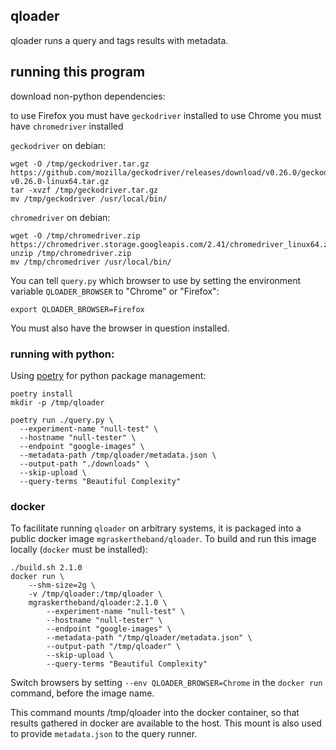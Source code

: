 ## qloader

qloader runs a query and tags results with metadata.


## running this program

download non-python dependencies:

to use Firefox you must have `geckodriver` installed
to use Chrome you must have `chromedriver` installed

`geckodriver` on debian:
```
wget -O /tmp/geckodriver.tar.gz https://github.com/mozilla/geckodriver/releases/download/v0.26.0/geckodriver-v0.26.0-linux64.tar.gz
tar -xvzf /tmp/geckodriver.tar.gz
mv /tmp/geckodriver /usr/local/bin/
```

`chromedriver` on debian:
```
wget -O /tmp/chromedriver.zip https://chromedriver.storage.googleapis.com/2.41/chromedriver_linux64.zip
unzip /tmp/chromedriver.zip
mv /tmp/chromedriver /usr/local/bin/
```

You can tell `query.py` which browser to use by setting the environment variable `QLOADER_BROWSER` to "Chrome" or "Firefox":

```
export QLOADER_BROWSER=Firefox
```

You must also have the browser in question installed.

### running with python:

Using [poetry](https://python-poetry.org/docs/) for python package management:

```
poetry install
mkdir -p /tmp/qloader
```

```
poetry run ./query.py \
  --experiment-name "null-test" \
  --hostname "null-tester" \
  --endpoint "google-images" \
  --metadata-path /tmp/qloader/metadata.json \
  --output-path "./downloads" \
  --skip-upload \
  --query-terms "Beautiful Complexity"

```

### docker

To facilitate running `qloader` on arbitrary systems, it is packaged into a public docker image `mgraskertheband/qloader`. To build and run this image locally (`docker` must be installed):

```
./build.sh 2.1.0
docker run \
    --shm-size=2g \
    -v /tmp/qloader:/tmp/qloader \
    mgraskertheband/qloader:2.1.0 \
        --experiment-name "null-test" \
        --hostname "null-tester" \
        --endpoint "google-images" \
        --metadata-path "/tmp/qloader/metadata.json" \
        --output-path "/tmp/qloader" \
        --skip-upload \
        --query-terms "Beautiful Complexity"
```

Switch browsers by setting `--env QLOADER_BROWSER=Chrome` in the `docker run` command, before the image name.

This command mounts /tmp/qloader into the docker container, so that results gathered in docker are available to the host. This mount is also used to provide `metadata.json` to the query runner.
